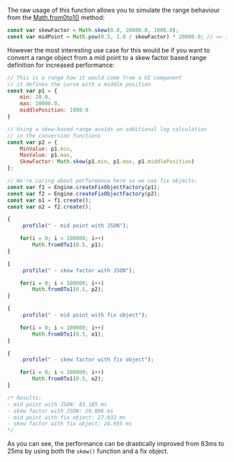 The raw usage of this function allows you to simulate the range behaviour from the [Math.from0to1()](/scripting/scripting-api/math#from0to1) method:

```javascript
const var skewFactor = Math.skew(0.0, 20000.0, 1000.0);
const var midPoint = Math.pow(0.5, 1.0 / skewFactor) * 20000.0; // => 1000
```

However the most interesting use case for this would be if you want to convert a range object from a mid point to a skew factor based range definition for increased performance:

```javascript
// This is a range how it would come from a UI component
// it defines the curve with a middle position
const var p1 = {
	min: 20.0,
	max: 20000.0,
	middlePosition: 1000.0
}

// Using a skew-based range avoids an additional log calculation
// in the conversion functions
const var p2 = {
	MinValue: p1.min,
	MaxValue: p1.max,
	SkewFactor: Math.skew(p1.min, p1.max, p1.middlePosition)
};

// We're caring about performance here so we use fix objects:
const var f1 = Engine.createFixObjectFactory(p1);
const var f2 = Engine.createFixObjectFactory(p2);
const var o1 = f1.create();
const var o2 = f2.create();

{
	.profile(" - mid point with JSON");

	for(i = 0; i < 100000; i++)
		Math.from0To1(0.5, p1);
}

{
	.profile(" - skew factor with JSON");

	for(i = 0; i < 100000; i++)
		Math.from0To1(0.5, p2);
}

{
	.profile(" - mid point with fix object");

	for(i = 0; i < 100000; i++)
		Math.from0To1(0.5, o1);
}

{
	.profile(" - skew factor with fix object");

	for(i = 0; i < 100000; i++)
		Math.from0To1(0.5, o2);
}

/* Results:
- mid point with JSON: 83.185 ms
- skew factor with JSON: 29.896 ms
- mid point with fix object: 27.032 ms
- skew factor with fix object: 24.955 ms
*/
```

As you can see, the performance can be drastically improved from 83ms to 25ms by using both the `skew()` function and a fix object.